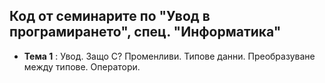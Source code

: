 ## Код от семинарите по "Увод в програмирането", спец. "Информатика" ##

- **Тема 1** : Увод. Защо C? Променливи. Типове данни. Преобразуване между типове. Оператори.  

